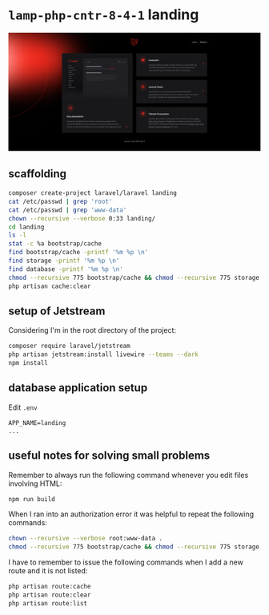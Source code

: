 # `lamp-php-cntr-8-4-1` landing

![screenshot of info page](./screenshots/lamp-php-cntr-8-4-1_landing_page.png)

## scaffolding

```bash
composer create-project laravel/laravel landing
cat /etc/passwd | grep 'root'
cat /etc/passwd | grep 'www-data'
chown --recursive --verbose 0:33 landing/
cd landing
ls -l
stat -c %a bootstrap/cache
find bootstrap/cache -printf '%m %p \n'
find storage -printf '%m %p \n'
find database -printf '%m %p \n'
chmod --recursive 775 bootstrap/cache && chmod --recursive 775 storage && chmod --recursive 775 database
php artisan cache:clear
```

## setup of Jetstream

Considering I'm in the root directory of the project:

```bash
composer require laravel/jetstream
php artisan jetstream:install livewire --teams --dark
npm install
```

## database application setup

Edit `.env`

```text
APP_NAME=landing
...
```

## useful notes for solving small problems

Remember to always run the following command whenever you edit files involving HTML:

```bash
npm run build
```

When I ran into an authorization error it was helpful to repeat the following commands:

```bash
chown --recursive --verbose root:www-data .
chmod --recursive 775 bootstrap/cache && chmod --recursive 775 storage && chmod --recursive 775 database
```

I have to remember to issue the following commands when I add a new route and it is not listed:

```bash
php artisan route:cache
php artisan route:clear
php artisan route:list
```
